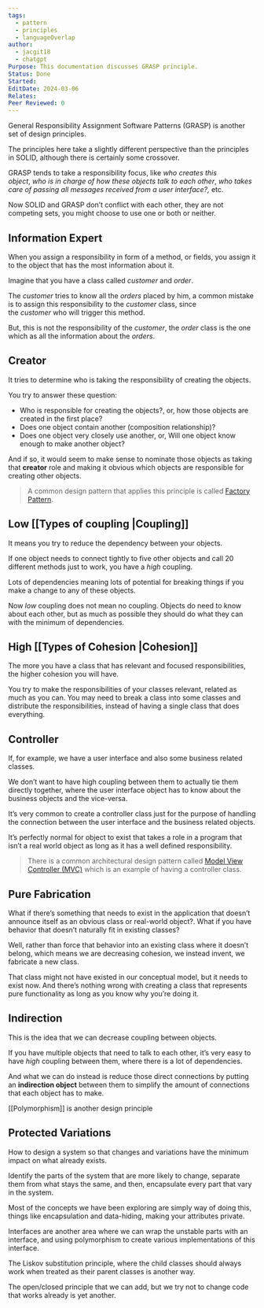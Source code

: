 ```yaml
---
tags:
  - pattern
  - principles
  - languageOverlap
author:
  - jacgit18
  - chatgpt
Purpose: This documentation discusses GRASP principle.
Status: Done
Started: 
EditDate: 2024-03-06
Relates: 
Peer Reviewed: 0
---
```

General Responsibility Assignment Software Patterns (GRASP) is another set of design principles.

The principles here take a slightly different perspective than the principles in SOLID, although there is certainly some crossover.

GRASP tends to take a responsibility focus, like _who creates this object_, _who is in charge of how these objects talk to each other_, _who takes care of passing all messages received from a user interface?,_ etc.

Now SOLID and GRASP don’t conflict with each other, they are not competing sets, you might choose to use one or both or neither.




## Information Expert

When you assign a responsibility in form of a method, or fields, you assign it to the object that has the most information about it.

Imagine that you have a class called _customer_ and _order_.

The _customer_ tries to know all the _orders_ placed by him, a common mistake is to assign this responsibility to the _customer_ class, since the _customer_ who will trigger this method.

But, this is not the responsibility of the _customer_, the _order_ class is the one which as all the information about the _orders_.

## Creator

It tries to determine who is taking the responsibility of creating the objects.

You try to answer these question:

- Who is responsible for creating the objects?, or, how those objects are created in the first place?
- Does one object contain another (composition relationship)?
- Does one object very closely use another, or, Will one object know enough to make another object?

And if so, it would seem to make sense to nominate those objects as taking that **creator** role and making it obvious which objects are responsible for creating other objects.

> A common design pattern that applies this principle is called [Factory Pattern](http://en.wikipedia.org/wiki/Factory_(object-oriented_programming)).

## Low [[Types of coupling |Coupling]]

It means you try to reduce the dependency between your objects.

If one object needs to connect tightly to five other objects and call 20 different methods just to work, you have a _high_ coupling.

Lots of dependencies meaning lots of potential for breaking things if you make a change to any of these objects.

Now _low_ coupling does not mean no coupling. Objects do need to know about each other, but as much as possible they should do what they can with the minimum of dependencies.

## High [[Types of Cohesion |Cohesion]]

The more you have a class that has relevant and focused responsibilities, the higher cohesion you will have.

You try to make the responsibilities of your classes relevant, related as much as you can. You may need to break a class into some classes and distribute the responsibilities, instead of having a single class that does everything.

## Controller

If, for example, we have a user interface and also some business related classes.

We don’t want to have high coupling between them to actually tie them directly together, where the user interface object has to know about the business objects and the vice-versa.

It’s very common to create a controller class just for the purpose of handling the connection between the user interface and the business related objects.

It’s perfectly normal for object to exist that takes a role in a program that isn’t a real world object as long as it has a well defined responsibility.

> There is a common architectural design pattern called [Model View Controller (MVC)](http://en.wikipedia.org/wiki/Model-view-controller) which is an example of having a controller class.

## Pure Fabrication

What if there’s something that needs to exist in the application that doesn’t announce itself as an obvious class or real-world object?. What if you have behavior that doesn’t naturally fit in existing classes?

Well, rather than force that behavior into an existing class where it doesn’t belong, which means we are decreasing cohesion, we instead invent, we fabricate a new class.

That class might not have existed in our conceptual model, but it needs to exist now. And there’s nothing wrong with creating a class that represents pure functionality as long as you know why you’re doing it.

## Indirection

This is the idea that we can decrease coupling between objects.

If you have multiple objects that need to talk to each other, it’s very easy to have _high_ coupling between them, where there is a lot of dependencies.

And what we can do instead is reduce those direct connections by putting an **indirection object** between them to simplify the amount of connections that each object has to make.

[[Polymorphism]] is another design principle


## Protected Variations

How to design a system so that changes and variations have the minimum impact on what already exists.

Identify the parts of the system that are more likely to change, separate them from what stays the same, and then, encapsulate every part that vary in the system.

Most of the concepts we have been exploring are simply way of doing this, things like encapsulation and data-hiding, making your attributes private.

Interfaces are another area where we can wrap the unstable parts with an interface, and using polymorphism to create various implementations of this interface.

The Liskov substitution principle, where the child classes should always work when treated as their parent classes is another way.

The open/closed principle that we can add, but we try not to change code that works already is yet another.

